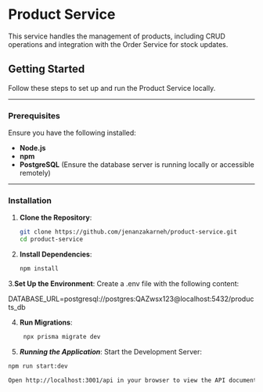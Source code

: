 # Product Service

This service handles the management of products, including CRUD operations and integration with the Order Service for stock updates.

## Getting Started

Follow these steps to set up and run the Product Service locally.

---

### Prerequisites

Ensure you have the following installed:
- **Node.js** 
- **npm** 
- **PostgreSQL** (Ensure the database server is running locally or accessible remotely)

---

### Installation

1. **Clone the Repository**:
   ```bash
   git clone https://github.com/jenanzakarneh/product-service.git
   cd product-service
2. **Install Dependencies**:
   ```bash
   npm install


3.**Set Up the Environment**: Create a .env file with the following content:

DATABASE_URL=postgresql://postgres:QAZwsx123@localhost:5432/products_db

4. **Run Migrations**:
   
   ```bash
    npx prisma migrate dev

5. ***Running the Application***:
Start the Development Server:
  ```bash
  npm run start:dev

Open http://localhost:3001/api in your browser to view the API documentation.
